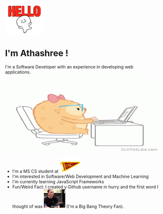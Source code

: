 <img src="stuff/hello.gif" width=25%>
<H1> I'm Athashree !</H1>
I'm a Software Developer with an experience in developing web applications. 
<img src="stuff/introduction.gif" width=100%  height=50%>

- I'm a MS CS student at <img src="stuff/usc.gif" width="70" > 
- I'm interested in Software/Web Development and Machine Learning
- I'm currently learning JavaScript Frameworks
- Fun/Weird Fact: I created y Github username in hurry and the first word I thought of was <img src="stuff/bazinga.gif" width="70"> (I'm a Big Bang Theory Fan).
<!--
**bazingaav/bazingaav** is a ✨ _special_ ✨ repository because its `README.md` (this file) appears on your GitHub profile.
Here are some ideas to get you started:

- 🔭 I’m currently working on ...
- 🌱 I’m currently learning ...
- 👯 I’m looking to collaborate on ...
- 🤔 I’m looking for help with ...
- 💬 Ask me about ...
- 📫 How to reach me: ...
- 😄 Pronouns: ...
- ⚡ Fun fact: ...
-->
